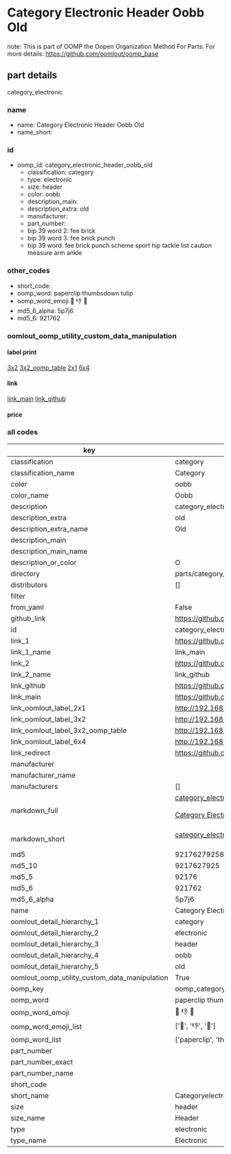 # Category Electronic Header Oobb Old  

note: This is part of OOMP the Oopen Organization Method For Parts. For more details: https://github.com/oomlout/oomp_base

##  part details
  



category_electronic



### name
* name: Category Electronic Header Oobb Old
* name_short: 
### id
* oomp_id: category_electronic_header_oobb_old
  * classification: category
  * type: electronic
  * size: header
  * color: oobb
  * description_main: 
  * description_extra: old
  * manufacturer: 
  * part_number: 
  * bip 39 word 2: fee brick
  * bip 39 word 3: fee brick punch
  * bip 39 word: fee brick punch scheme sport hip tackle list caution measure arm ankle

### other_codes
* short_code: 
* oomp_word: paperclip thumbsdown tulip
* oomp_word_emoji :paperclip: :thumbsdown: :tulip:
* md5_6_alpha: 5p7j6
* md5_6: 921762






### oomlout_oomp_utility_custom_data_manipulation
#### label print
[3x2](http://192.168.1.245:1112/?label=oomp%205p7j6)
[3x2_oomp_table](http://192.168.1.108:1112/?label=oomp%205p7j6)
[2x1](http://192.168.1.242:1112/?label=oomp%205p7j6)
[6x4](http://192.168.1.55:1112/?label=oomp%205p7j6)    

#### link

[link_main](https://github.com/oomlout/oomlout_oomp_version_1_messy/tree/main/parts/category_electronic_header_oobb_old) [link_github](https://github.com/oomlout/oomlout_oomp_version_1_messy/tree/main/parts/category_electronic_header_oobb_old)                             

#### price







### all codes 
| key | value |  
| --- | --- |  
| classification | category |  
| classification_name | Category |  
| color | oobb |  
| color_name | Oobb |  
| description | category_electronic |  
| description_extra | old |  
| description_extra_name | Old |  
| description_main |  |  
| description_main_name |  |  
| description_or_color | O  |  
| directory | parts/category_electronic_header_oobb_old |  
| distributors | [] |  
| filter |  |  
| from_yaml | False |  
| github_link | https://github.com/oomlout/oomlout_oomp_part_src/tree/main/parts/category_electronic_header_oobb_old |  
| id | category_electronic_header_oobb_old |  
| link_1 | https://github.com/oomlout/oomlout_oomp_version_1_messy/tree/main/parts/category_electronic_header_oobb_old |  
| link_1_name | link_main |  
| link_2 | https://github.com/oomlout/oomlout_oomp_version_1_messy/tree/main/parts/category_electronic_header_oobb_old |  
| link_2_name | link_github |  
| link_github | https://github.com/oomlout/oomlout_oomp_version_1_messy/tree/main/parts/category_electronic_header_oobb_old |  
| link_main | https://github.com/oomlout/oomlout_oomp_version_1_messy/tree/main/parts/category_electronic_header_oobb_old |  
| link_oomlout_label_2x1 | http://192.168.1.242:1112/?label=oomp%205p7j6 |  
| link_oomlout_label_3x2 | http://192.168.1.245:1112/?label=oomp%205p7j6 |  
| link_oomlout_label_3x2_oomp_table | http://192.168.1.108:1112/?label=oomp%205p7j6 |  
| link_oomlout_label_6x4 | http://192.168.1.55:1112/?label=oomp%205p7j6 |  
| link_redirect | https://github.com/oomlout/oomlout_oomp_version_1_messy/tree/main/parts/category_electronic_header_oobb_old |  
| manufacturer |  |  
| manufacturer_name |  |  
| manufacturers | [] |  
| markdown_full | [category_electronic_header_oobb_old](none)<br>[](none)<br>[Category Electronic Header Oobb Old](none)<br><br> |  
| markdown_short | [category_electronic_header_oobb_old](none)<br><br> |  
| md5 | 9217627925827ba1afe95c0b5b86eaa4 |  
| md5_10 | 9217627925 |  
| md5_5 | 92176 |  
| md5_6 | 921762 |  
| md5_6_alpha | 5p7j6 |  
| name | Category Electronic Header Oobb Old |  
| oomlout_detail_hierarchy_1 | category |  
| oomlout_detail_hierarchy_2 | electronic |  
| oomlout_detail_hierarchy_3 | header |  
| oomlout_detail_hierarchy_4 | oobb |  
| oomlout_detail_hierarchy_5 | old |  
| oomlout_oomp_utility_custom_data_manipulation | True |  
| oomp_key | oomp_category_electronic_header_oobb_old |  
| oomp_word | paperclip thumbsdown tulip |  
| oomp_word_emoji | :paperclip: :thumbsdown: :tulip: |  
| oomp_word_emoji_list | [':paperclip:', ':thumbsdown:', ':tulip:'] |  
| oomp_word_list | ['paperclip', 'thumbsdown', 'tulip'] |  
| part_number |  |  
| part_number_exact |  |  
| part_number_name |  |  
| short_code |  |  
| short_name | Categoryelectronic |  
| size | header |  
| size_name | Header |  
| type | electronic |  
| type_name | Electronic |  
